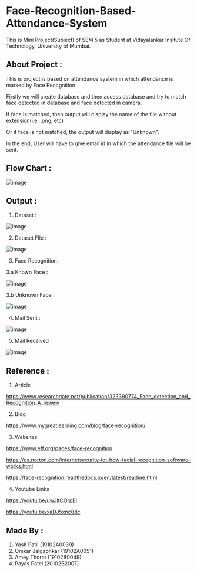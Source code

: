# Face-Recognition-Based-Attendance-System
This is Mini Project(Subject) of SEM 5 as Student at Vidayalankar Insitute Of Technology, University of Mumbai.

## About Project :
This is project is based on attendance system in which attendance is marked by Face Recognition.

Firstly we will create database and then access database and try to match face detected in database and face detected in camera.

If face is matched, then output will display the name of the file without extension(i.e. .png, etc)

Or if face is not matched, the output will display as "Unknown".

In the end, User will have to give email id in which the attendance file will be sent.

## Flow Chart :

![image](https://user-images.githubusercontent.com/88768050/139586669-9bd6d5da-5492-4d24-910d-b8466226b468.png)

## Output :
1. Dataset :

![image](https://user-images.githubusercontent.com/88768050/139574510-79ab7a43-0ff7-4d3c-82a6-10da7ae254a0.png)

2. Dataset File :

![image](https://user-images.githubusercontent.com/88768050/139574523-eac8117f-e2f3-4292-9b6a-c88f559ea1db.png)

3. Face Recognition :

3.a Known Face :

![image](https://user-images.githubusercontent.com/88768050/139574567-6c41299c-d9f9-4b8d-9f12-89faa3ee8fec.png)

3.b Unknown Face :

![image](https://user-images.githubusercontent.com/88768050/139574630-4c69ae8a-4db2-4d4f-91eb-cce752bcf05a.png)
 
4. Mail Sent :

![image](https://user-images.githubusercontent.com/88768050/139574996-6b43f2a4-a278-47b6-8f37-d00562eae91f.png)

5. Mail Received :

![image](https://user-images.githubusercontent.com/88768050/139574718-b6b4c6d5-23bb-4b60-9e06-f6abac82abac.png)

## Reference :
1. Article

https://www.researchgate.net/publication/323390774_Face_detection_and_Recognition_A_review

2. Blog

https://www.mygreatlearning.com/blog/face-recognition/

3. Websites

https://www.eff.org/pages/face-recognition

https://us.norton.com/internetsecurity-iot-how-facial-recognition-software-works.html

https://face-recognition.readthedocs.io/en/latest/readme.html

4. Youtube Links

https://youtu.be/uwJltCOrpEI

https://youtu.be/xaDJ5xnc8dc

## Made By :
1. Yash Patil (19102A0039)
2. Omkar Jalgaonkar (19102A0051)
3. Amey Thorat (19102B0049)
4. Payas Patel (20102B2007) 


